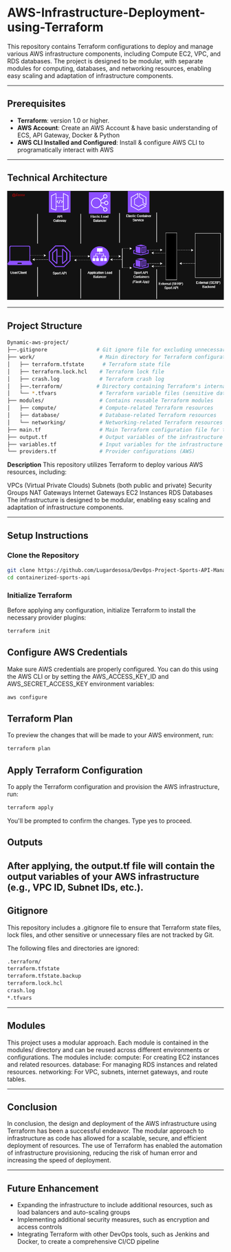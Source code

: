 # AWS-Infrastructure-Deployment-using-Terraform
This repository contains Terraform configurations to deploy and manage various AWS infrastructure components, including Compute EC2, VPC, and RDS databases. The project is designed to be modular, with separate modules for computing, databases, and networking resources, enabling easy scaling and adaptation of infrastructure components.

---
## **Prerequisites**
- **Terraform**: version 1.0 or higher.
- **AWS Account**: Create an AWS Account & have basic understanding of ECS, API Gateway, Docker & Python
- **AWS CLI Installed and Configured**: Install & configure AWS CLI to programatically interact with AWS

---

## **Technical Architecture**
![Architectural Diagram](https://github.com/Lugardesosa/DevOps-Project-Sports-API-Management-System-Deployment/blob/main/4th%20Day%20-%20Sports-API-Management-System-Deployment.png)

---

## **Project Structure**

```bash
Dynamic-aws-project/
├──.gitignore                # Git ignore file for excluding unnecessary files
├── work/                     # Main directory for Terraform configurations and state files
│   ├── terraform.tfstate      # Terraform state file
│   ├── terraform.lock.hcl    # Terraform lock file
│   ├── crash.log             # Terraform crash log
│   ├──.terraform/           # Directory containing Terraform's internal files
│   └── *.tfvars              # Terraform variable files (sensitive data)
├── modules/                  # Contains reusable Terraform modules
│   ├── compute/              # Compute-related Terraform resources
│   ├── database/             # Database-related Terraform resources
│   └── networking/           # Networking-related Terraform resources
├── main.tf                   # Main Terraform configuration file for the infrastructure
├── output.tf                 # Output variables of the infrastructure
├── variables.tf              # Input variables for the infrastructure
└── providers.tf              # Provider configurations (AWS)
```

**Description**
This repository utilizes Terraform to deploy various AWS resources, including:

VPCs (Virtual Private Clouds)
Subnets (both public and private)
Security Groups
NAT Gateways
Internet Gateways
EC2 Instances
RDS Databases
The infrastructure is designed to be modular, enabling easy scaling and adaptation of infrastructure components.

---

## **Setup Instructions**

### **Clone the Repository**
```bash
git clone https://github.com/Lugardesosa/DevOps-Project-Sports-API-Management-System-Deployment.git 
cd containerized-sports-api
```
### **Initialize Terraform**
Before applying any configuration, initialize Terraform to install the necessary provider plugins:
```bash
terraform init
```
## **Configure AWS Credentials**
Make sure AWS credentials are properly configured. You can do this using the AWS CLI or by setting the AWS_ACCESS_KEY_ID and AWS_SECRET_ACCESS_KEY environment variables:
```bash
aws configure
```
## **Terraform Plan**
To preview the changes that will be made to your AWS environment, run:
```bash
terraform plan
```
## **Apply Terraform Configuration**
To apply the Terraform configuration and provision the AWS infrastructure, run:
```bash
terraform apply
```
You'll be prompted to confirm the changes. Type yes to proceed.
## **Outputs**
After applying, the output.tf file will contain the output variables of your AWS infrastructure (e.g., VPC ID, Subnet IDs, etc.).
---

## **Gitignore**
This repository includes a .gitignore file to ensure that Terraform state files, lock files, and other sensitive or unnecessary files are not tracked by Git.

The following files and directories are ignored:
```bash
.terraform/
terraform.tfstate
terraform.tfstate.backup
terraform.lock.hcl
crash.log
*.tfvars
```
---

## **Modules**
This project uses a modular approach. Each module is contained in the modules/ directory and can be reused across different environments or configurations. The modules include:
compute: For creating EC2 instances and related resources. 
database: For managing RDS instances and related resources.
networking: For VPC, subnets, internet gateways, and route tables.

---
## **Conclusion**
In conclusion, the design and deployment of the AWS infrastructure using Terraform has been a successful endeavor. The modular approach to infrastructure as code has allowed for a scalable, secure, and efficient deployment of resources. The use of Terraform has enabled the automation of infrastructure provisioning, reducing the risk of human error and increasing the speed of deployment.

---
## **Future Enhancement**
- Expanding the infrastructure to include additional resources, such as load balancers and auto-scaling groups
- Implementing additional security measures, such as encryption and access controls
- Integrating Terraform with other DevOps tools, such as Jenkins and Docker, to create a comprehensive CI/CD pipeline


